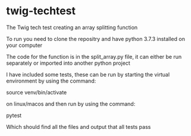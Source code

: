 # twig-techtest
The Twig tech test creating an array splitting function

To run you need to clone the repositry and have python 3.7.3 installed on your computer

The code for the function is in the split_array.py file, it can either be run separately or imported into another python project

I have included some tests, these can be run by starting the virtual environment by using the command:

source venv/bin/activate 

on linux/macos and then run by using the command:

pytest 

Which should find all the files and output that all tests pass
